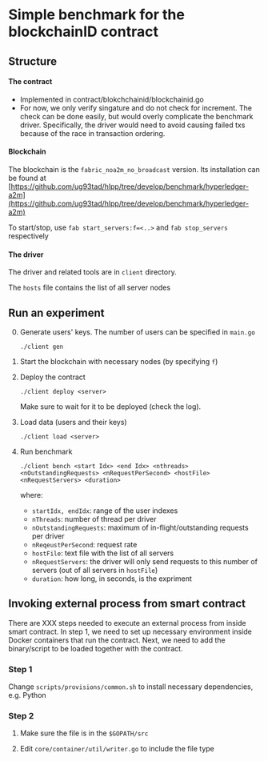 # Simple benchmark for the blockchainID contract

## Structure
#### The contract

+ Implemented in contract/blokchchainid/blockchainid.go
+ For now, we only verify singature and do not check for increment. The check can be done easily, but would
overly complicate the benchmark driver. Specifically, the driver would need to avoid causing failed txs
because of the race in transaction ordering. 

#### Blockchain
The blockchain is the `fabric_noa2m_no_broadcast` version. Its installation can be found at
[https://github.com/ug93tad/hlpp/tree/develop/benchmark/hyperledger-a2m](https://github.com/ug93tad/hlpp/tree/develop/benchmark/hyperledger-a2m)

To start/stop, use `fab start_servers:f=<..>` and `fab stop_servers` respectively

#### The driver
The driver and related tools are in `client` directory. 

The `hosts` file contains the list of all server nodes

## Run an experiment
0. Generate users' keys. The number of users can be specified in `main.go`

    `./client gen` 

1. Start the blockchain with necessary nodes (by specifying `f`)

2. Deploy the contract

    `./client deploy <server>`
  
    Make sure to wait for it to be deployed (check the log). 

3. Load data (users and their keys)

    `./client load <server>`

4. Run benchmark

    `./client bench <start Idx> <end Idx> <nthreads> <nOutstandingRequests> <nRequestPerSecond> <hostFile> <nRequestServers> <duration>`

    where:

    + `startIdx, endIdx`: range of the user indexes
    + `nThreads`: number of thread per driver
    + `nOutstandingRequests`: maximum of in-flight/outstanding requests per driver
    + `nReqeustPerSecond`: request rate
    + `hostFile`: text file with the list of all servers
    + `nRequestServers`: the driver will only send requests to this number of servers (out of all servers in `hostFile`)
    + `duration`: how long, in seconds, is the expriment

## Invoking external process from smart contract
There are XXX steps needed to execute an external process from inside smart contract. In step 1, we need to
set up necessary environment inside Docker containers that run the contract. Next, we need to add the
binary/script to be loaded together with the contract. 

### Step 1
Change `scripts/provisions/common.sh` to install necessary dependencies, e.g. Python 

### Step 2
1. Make sure the file is in the `$GOPATH/src`

2. Edit `core/container/util/writer.go` to include the file type
